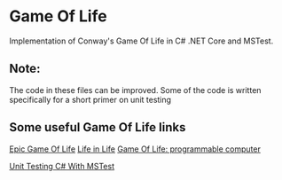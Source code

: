 # Game Of Life

Implementation of Conway's Game Of Life in C# .NET Core and MSTest.

## Note:  
The code in these files can be improved. Some of the code is
written specifically for a short primer on unit testing

## Some useful Game Of Life links
[Epic Game Of Life](https://www.youtube.com/watch?v=C2vgICfQawE)
[Life in Life](https://www.youtube.com/watch?v=xP5-iIeKXE8)
[Game Of Life: programmable computer](https://www.youtube.com/watch?v=8unMqSp0bFY)

[Unit Testing C# With MSTest](https://docs.microsoft.com/en-us/dotnet/core/testing/unit-testing-with-mstest)


